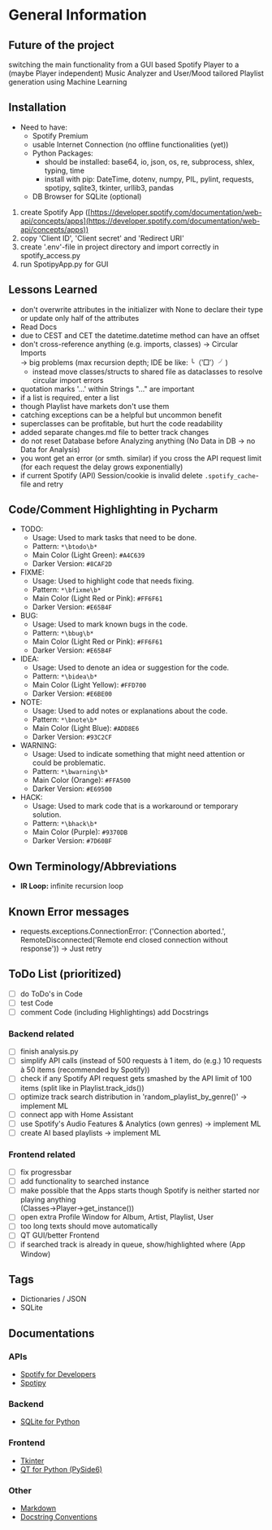 # General Information

## Future of the project
switching the main functionality from a GUI based Spotify Player to a (maybe Player independent) Music Analyzer and User/Mood tailored Playlist generation using Machine Learning

## Installation

* Need to have:
  * Spotify Premium
  * usable Internet Connection (no offline functionalities (yet))
  * Python Packages:
    * should be installed: base64, io, json, os, re, subprocess, shlex, typing, time
    * install with pip: DateTime, dotenv, numpy, PIL, pylint, requests, spotipy, sqlite3, tkinter, urllib3, pandas
  * DB Browser for SQLite (optional)
1) create Spotify App ([https://developer.spotify.com/documentation/web-api/concepts/apps](https://developer.spotify.com/documentation/web-api/concepts/apps))
2) copy 'Client ID', 'Client secret' and 'Redirect URI'
3) create '.env'-file in project directory and import correctly in spotify_access.py
4) run SpotipyApp.py for GUI

## Lessons Learned

* don't overwrite attributes in the initializer with None to declare their type \
or update only half of the attributes
* Read Docs
* due to CEST and CET the datetime.datetime method can have an offset
* don't cross-reference anything (e.g. imports, classes) -> Circular Imports  \
-> big problems (max recursion depth; IDE be like: ╰（‵□′）╯)
  * instead move classes/structs to shared file as dataclasses to resolve circular import errors
* quotation marks '...' within Strings "..." are important
* if a list is required, enter a list
* though Playlist have markets don't use them
* catching exceptions can be a helpful but uncommon benefit
* superclasses can be profitable, but hurt the code readability 
* added separate changes.md file to better track changes
* do not reset Database before Analyzing anything (No Data in DB -> no Data for Analysis)
* you wont get an error (or smth. similar) if you cross the API request limit (for each request the delay grows exponentially)
* if current Spotify (API) Session/cookie is invalid delete `.spotify_cache`-file and retry

## Code/Comment Highlighting in Pycharm
- TODO:
  - Usage: Used to mark tasks that need to be done.
  - Pattern: `*\btodo\b*`
  - Main Color (Light Green): `#A4C639`
  - Darker Version: `#8CAF2D`
- FIXME:
  - Usage: Used to highlight code that needs fixing.
  - Pattern: `*\bfixme\b*`
  - Main Color (Light Red or Pink): `#FF6F61`
  - Darker Version: `#E65B4F`
- BUG:
  - Usage: Used to mark known bugs in the code.
  - Pattern: `*\bbug\b*`
  - Main Color (Light Red or Pink): `#FF6F61`
  - Darker Version: `#E65B4F`
- IDEA:
  - Usage: Used to denote an idea or suggestion for the code.
  - Pattern: `*\bidea\b*`
  - Main Color (Light Yellow): `#FFD700`
  - Darker Version: `#E6BE00`
- NOTE:
  - Usage: Used to add notes or explanations about the code.
  - Pattern: `*\bnote\b*`
  - Main Color (Light Blue): `#ADD8E6`
  - Darker Version: `#93C2CF`
- WARNING:
  - Usage: Used to indicate something that might need attention or could be problematic.
  - Pattern: `*\bwarning\b*`
  - Main Color (Orange): `#FFA500`
  - Darker Version: `#E69500`
- HACK:
  - Usage: Used to mark code that is a workaround or temporary solution.
  - Pattern: `*\bhack\b*`
  - Main Color (Purple): `#9370DB`
  - Darker Version: `#7D60BF`

## Own Terminology/Abbreviations
- **IR Loop:** infinite recursion loop

## Known Error messages

* requests.exceptions.ConnectionError: ('Connection aborted.', RemoteDisconnected('Remote end closed connection without response')) -> Just retry

## ToDo List (prioritized)

* [ ] do ToDo's in Code
* [ ] test Code
* [ ] comment Code (including Highlightings) add Docstrings

### Backend related

* [ ] finish analysis.py 
* [ ] simplify API calls (instead of 500 requests à 1 item, do (e.g.) 10 requests à 50 items (recommended by Spotify))
* [ ] check if any Spotify API request gets smashed by the API limit of 100 items (split like in Playlist.track_ids())
* [ ] optimize track search distribution in 'random_playlist_by_genre()' -> implement ML
* [ ] connect app with Home Assistant
* [ ] use Spotify's Audio Features & Analytics (own genres) -> implement ML
* [ ] create AI based playlists -> implement ML

### Frontend related

* [ ] fix progressbar
* [ ] add functionality to searched instance
* [ ] make possible that the Apps starts though Spotify is neither started nor playing anything \
(Classes->Player->get_instance())
* [ ] open extra Profile Window for Album, Artist, Playlist, User
* [ ] too long texts should move automatically
* [ ] QT GUI/better Frontend
* [ ] if searched track is already in queue, show/highlighted where (App Window)

## Tags
- Dictionaries / JSON
- SQLite

## Documentations

### APIs

* [Spotify for Developers](https://developer.spotify.com/)
* [Spotipy](https://spotipy.readthedocs.io/en/2.22.1/)

### Backend 

* [SQLite for Python](https://www.sqlitetutorial.net/sqlite-python/)

### Frontend

* [Tkinter](https://docs.python.org/3/library/tkinter.html)
* [QT for Python (PySide6)](https://doc.qt.io/qtforpython-6/PySide6/QtWidgets/index.html)

### Other

* [Markdown](https://www.markdownguide.org/basic-syntax/)
* [Docstring Conventions](https://peps.python.org/pep-0257/)
